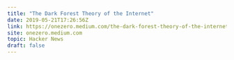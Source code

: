 ```yaml
---
title: "The Dark Forest Theory of the Internet"
date: 2019-05-21T17:26:56Z
link: https://onezero.medium.com/the-dark-forest-theory-of-the-internet-7dc3e68a7cb1?utm_medium=RSS&utm_source=hune
site: onezero.medium.com
topic: Hacker News
draft: false
---
```

